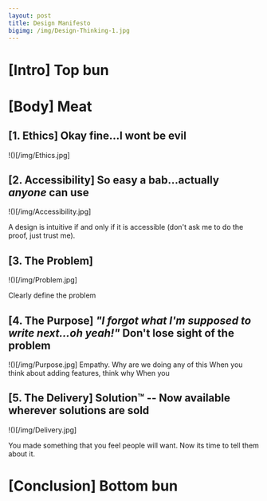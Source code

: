 ```yaml
---
layout: post
title: Design Manifesto
bigimg: /img/Design-Thinking-1.jpg
---
```


# [Intro] Top bun


# [Body] Meat
## [1. Ethics] Okay fine...I wont be evil
!()[/img/Ethics.jpg]

## [2. Accessibility] So easy a bab...actually *anyone* can use
!()[/img/Accessibility.jpg]

A design is intuitive if and only if it is accessible (don't ask me to do the proof, just trust me).
## [3. The Problem] 
!()[/img/Problem.jpg]

Clearly define the problem
## [4. The Purpose] *"I forgot what I'm supposed to write next...oh yeah!"* Don't lose sight of the problem
!()[/img/Purpose.jpg]
Empathy. 
Why are we doing any of this
When you think about adding features, think why
When you 
## [5. The Delivery] Solution™ -- Now available wherever solutions are sold
!()[/img/Delivery.jpg]

You made something that you feel people will want. Now its time to tell them about it.

# [Conclusion] Bottom bun
